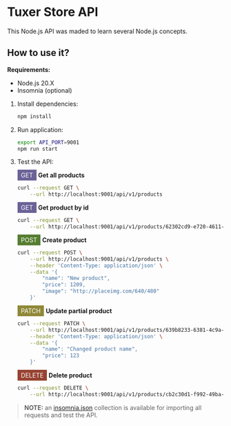 # Tuxer Store API

This Node.js API was maded to learn several Node.js concepts.

## How to use it?

**Requirements:**
* Node.js 20.X
* Insomnia (optional)

1. Install dependencies:
    ```bash
    npm install
    ```

2. Run application:
    ```bash
    export API_PORT=9001
    npm run start
    ```

3. Test the API:

    <span style="background-color: #6b6297;color: white;padding: 4px 8px;">GET</span> **Get all products**
    ```bash
    curl --request GET \
        --url http://localhost:9001/api/v1/products
    ```

    <span style="background-color: #6b6297;color: white;padding: 4px 8px;">GET</span> **Get  product by id**
    ```bash
    curl --request GET \
        --url http://localhost:9001/api/v1/products/62302cd9-e720-4611-97ec-99780b0bbcc0
    ```

    <span style="background-color: #567e32;color: white;padding: 4px 8px;">POST</span> **Create product**
    ```bash
    curl --request POST \
        --url http://localhost:9001/api/v1/products \
        --header 'Content-Type: application/json' \
        --data '{
            "name": "New product",
            "price": 1209,
            "image": "http://placeimg.com/640/480"
        }'
    ```

    <span style="background-color: #8f8838;color: white;padding: 4px 8px;">PATCH</span> **Update partial product**
    ```bash
    curl --request PATCH \
        --url http://localhost:9001/api/v1/products/639b8233-6381-4c9a-a0fc-c61cda0b1d7e \
        --header 'Content-Type: application/json' \
        --data '{
            "name": "Changed product name",
            "price": 123
        }'
    ```

    <span style="background-color: #974231;color: white;padding: 4px 8px;">DELETE</span> **Delete product**
    ```bash
    curl --request DELETE \
        --url http://localhost:9001/api/v1/products/cb2c30d1-f992-49ba-8bee-514c922e4b51
    ```

> **NOTE:** an [insomnia.json](./insomnia.json) collection is available for importing all requests and test the API.